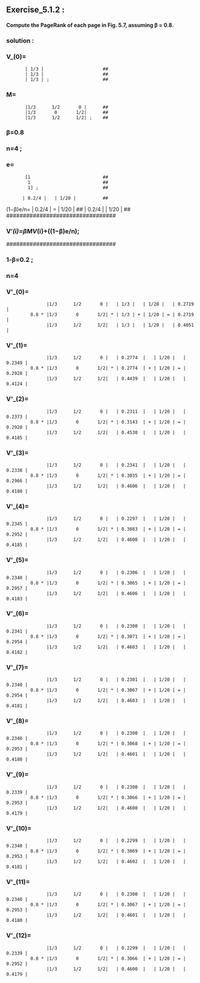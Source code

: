 ## Exercise_5.1.2 :

#### Compute the PageRank of each page in Fig. 5.7, assuming β = 0.8.
### solution :

### V_(0)=                           
           | 1/3 |                      ##
           | 1/3 |                      ##
           | 1/3 | ;                    ##

### M=                                
           |1/3      1/2       0 |      ##
           |1/3       0       1/2|      ##
           |1/3      1/2      1/2| ;    ##
            
### β=0.8
### n=4 ;
### e=
           [1                           ##
            1                           ##
            1] ;                        ##

          | 0.2/4 |   | 1/20 |          ##
(1−β)e/n= | 0.2/4 | = | 1/20 |          ##
          | 0.2/4 |   | 1/20 |          ##
#################################
### V′_(i)=β*M*V_(i)+((1−β)e/n);   ##
#################################
### 1-β=0.2 ;
### n=4


### V'_(0)=
                   |1/3      1/2       0 |   | 1/3 |   | 1/20 |   | 0.2719 |
             0.8 * |1/3       0       1/2| * | 1/3 | + | 1/20 | = | 0.2719 |
                   |1/3      1/2      1/2|   | 1/3 |   | 1/20 |   | 0.4051 |
            
### V'_(1)=
                   |1/3      1/2       0 |   | 0.2774  |   | 1/20 |   | 0.2349 |
             0.8 * |1/3       0       1/2| * | 0.2774  | + | 1/20 | = | 0.2928 |
                   |1/3      1/2      1/2|   | 0.4439  |   | 1/20 |   | 0.4124 |
           
### V'_(2)=
                   |1/3      1/2       0 |   | 0.2311  |   | 1/20 |   | 0.2373 |
             0.8 * |1/3       0       1/2| * | 0.3143  | + | 1/20 | = | 0.2928 |
                   |1/3      1/2      1/2|   | 0.4530  |   | 1/20 |   | 0.4185 |

### V'_(3)=
                   |1/3      1/2       0 |   | 0.2341  |   | 1/20 |   | 0.2338 |
             0.8 * |1/3       0       1/2| * | 0.3035  | + | 1/20 | = | 0.2966 |
                   |1/3      1/2      1/2|   | 0.4606  |   | 1/20 |   | 0.4180 |
           
### V'_(4)=
                   |1/3      1/2       0 |   | 0.2297  |   | 1/20 |   | 0.2345 |
             0.8 * |1/3       0       1/2| * | 0.3083  | + | 1/20 | = | 0.2952 |
                   |1/3      1/2      1/2|   | 0.4600  |   | 1/20 |   | 0.4185 |
           
### V'_(5)=
                   |1/3      1/2       0 |   | 0.2306  |   | 1/20 |   | 0.2340 |
             0.8 * |1/3       0       1/2| * | 0.3065  | + | 1/20 | = | 0.2957 |
                   |1/3      1/2      1/2|   | 0.4606  |   | 1/20 |   | 0.4183 |
           
### V'_(6)=
                   |1/3      1/2       0 |   | 0.2300  |   | 1/20 |   | 0.2341 |
             0.8 * |1/3       0       1/2| * | 0.3071  | + | 1/20 | = | 0.2954 |
                   |1/3      1/2      1/2|   | 0.4603  |   | 1/20 |   | 0.4182 |
           
### V'_(7)=
                   |1/3      1/2       0 |   | 0.2301  |   | 1/20 |   | 0.2340 |
             0.8 * |1/3       0       1/2| * | 0.3067  | + | 1/20 | = | 0.2954 |
                   |1/3      1/2      1/2|   | 0.4603  |   | 1/20 |   | 0.4181 |
                   
### V'_(8)=
                   |1/3      1/2       0 |   | 0.2300  |   | 1/20 |   | 0.2340 |
             0.8 * |1/3       0       1/2| * | 0.3068  | + | 1/20 | = | 0.2953 |
                   |1/3      1/2      1/2|   | 0.4601  |   | 1/20 |   | 0.4180 |     
                   
### V'_(9)=
                   |1/3      1/2       0 |   | 0.2300  |   | 1/20 |   | 0.2339 |
             0.8 * |1/3       0       1/2| * | 0.3066  | + | 1/20 | = | 0.2953 |
                   |1/3      1/2      1/2|   | 0.4600  |   | 1/20 |   | 0.4179 |
                   
### V'_(10)=
                   |1/3      1/2       0 |   | 0.2299  |   | 1/20 |   | 0.2340 |
             0.8 * |1/3       0       1/2| * | 0.3069  | + | 1/20 | = | 0.2953 |
                   |1/3      1/2      1/2|   | 0.4602  |   | 1/20 |   | 0.4181 |

### V'_(11)=
                   |1/3      1/2       0 |   | 0.2300  |   | 1/20 |   | 0.2340 |
             0.8 * |1/3       0       1/2| * | 0.3067  | + | 1/20 | = | 0.2953 |
                   |1/3      1/2      1/2|   | 0.4601  |   | 1/20 |   | 0.4180 |    
### V'_(12)=
                   |1/3      1/2       0 |   | 0.2299  |   | 1/20 |   | 0.2339 |
             0.8 * |1/3       0       1/2| * | 0.3066  | + | 1/20 | = | 0.2952 |
                   |1/3      1/2      1/2|   | 0.4600  |   | 1/20 |   | 0.4179 |    
